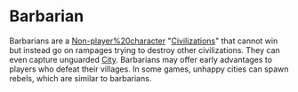 # Barbarian

Barbarians are a [Non-player%20character](non-playable) "[Civilizations](civilization)" that cannot win but instead go on rampages trying to destroy other civilizations. They can even capture unguarded [City](cities). Barbarians may offer early advantages to players who defeat their villages.
In some games, unhappy cities can spawn rebels, which are similar to barbarians.